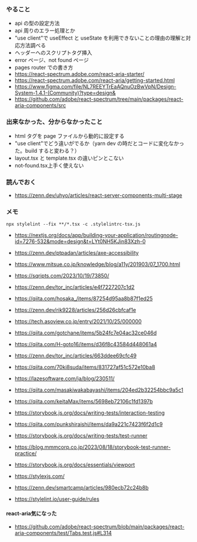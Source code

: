 ### やること

- api の型の設定方法
- api 周りのエラー処理とか
- "use client"で useEffect と useState を利用できないことの理由の理解と対応方法調べる
- ヘッダーへのスクリプトタグ挿入
- error ページ、not found ページ
- pages router での書き方
- https://react-spectrum.adobe.com/react-aria-starter/
- https://react-spectrum.adobe.com/react-aria/getting-started.html
- https://www.figma.com/file/NL7REEYTrEaAQnuOzBwVpN/Design-System-1.4.1-(Community)?type=design&
- https://github.com/adobe/react-spectrum/tree/main/packages/react-aria-components/src

### 出来なかった、分からなかったこと

- html タグを page ファイルから動的に設定する
- "use client"でどう違いがでるか（yarn dev の時だとコードに変化なかった。build すると変わる？）
- layout.tsx と template.tsx の違いピンとこない
- not-found.tsx上手く使えない

### 読んでおく

- https://zenn.dev/uhyo/articles/react-server-components-multi-stage

### メモ

```
npx stylelint --fix **/*.tsx -c .stylelintrc-tsx.js
```

- https://nextjs.org/docs/app/building-your-application/routingnode-id=7276-532&mode=design&t=LYt0NH5KJin83Xzh-0
- https://zenn.dev/ptpadan/articles/axe-accessibility
- https://www.mitsue.co.jp/knowledge/blog/a11y/201903/07_1700.html
- https://sqripts.com/2023/10/19/73850/
- https://zenn.dev/tor_inc/articles/e4f7227207c1d2
- https://qiita.com/hosaka_/items/87254d95aa8b87f1ed25
- https://zenn.dev/rik9228/articles/256d26cbfcaf1e
- https://tech.asoview.co.jp/entry/2021/10/25/000000
- https://qiita.com/gotchane/items/5b24fc7e04ac32ce046d
- https://qiita.com/H-goto16/items/d36f8c43584d448061a4
- https://zenn.dev/tor_inc/articles/663ddee69cfc49
- https://qiita.com/70ki8suda/items/831727af51c572e10ba8
- https://lazesoftware.com/ja/blog/230511/

- https://qiita.com/masakiwakabayashi/items/204ed2b32254bbc9a5c1
- https://qiita.com/keitaMax/items/5698eb72106c1fd1397b

- https://storybook.js.org/docs/writing-tests/interaction-testing
- https://qiita.com/punkshiraishi/items/da9a221c7423f6f2d1c9

- https://storybook.js.org/docs/writing-tests/test-runner
- https://blog.mmmcorp.co.jp/2023/08/18/storybook-test-runner-practice/
- https://storybook.js.org/docs/essentials/viewport

- https://stylexjs.com/
- https://zenn.dev/smartcamp/articles/980ecb72c24b8b

- https://stylelint.io/user-guide/rules

#### react-aria気になった

- https://github.com/adobe/react-spectrum/blob/main/packages/react-aria-components/test/Tabs.test.js#L314
